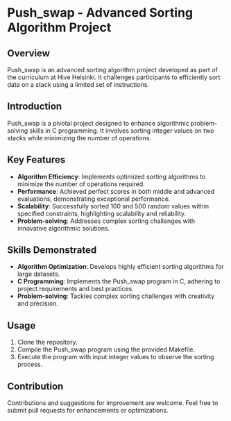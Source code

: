 # Push_swap - Advanced Sorting Algorithm Project

## Overview
Push_swap is an advanced sorting algorithm project developed as part of the curriculum at Hive Helsinki. It challenges participants to efficiently sort data on a stack using a limited set of instructions.

## Introduction
Push_swap is a pivotal project designed to enhance algorithmic problem-solving skills in C programming. It involves sorting integer values on two stacks while minimizing the number of operations.

## Key Features
- **Algorithm Efficiency**: Implements optimized sorting algorithms to minimize the number of operations required.
- **Performance**: Achieved perfect scores in both middle and advanced evaluations, demonstrating exceptional performance.
- **Scalability**: Successfully sorted 100 and 500 random values within specified constraints, highlighting scalability and reliability.
- **Problem-solving**: Addresses complex sorting challenges with innovative algorithmic solutions.

## Skills Demonstrated
- **Algorithm Optimization**: Develops highly efficient sorting algorithms for large datasets.
- **C Programming**: Implements the Push_swap program in C, adhering to project requirements and best practices.
- **Problem-solving**: Tackles complex sorting challenges with creativity and precision.

## Usage
1. Clone the repository.
2. Compile the Push_swap program using the provided Makefile.
3. Execute the program with input integer values to observe the sorting process.

## Contribution
Contributions and suggestions for improvement are welcome. Feel free to submit pull requests for enhancements or optimizations.
